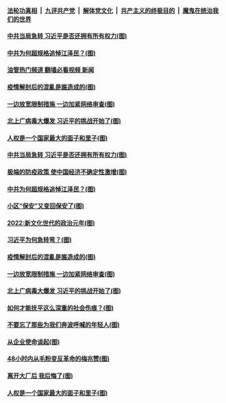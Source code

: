####  [法轮功真相](../../../../basic/blob/master/README.md?t=12150603) &nbsp;|&nbsp; [九评共产党](../../../../9ping.md/blob/master/README.md?t=12150603) &nbsp;|&nbsp; [解体党文化](../../../../jtdwh.md/blob/master/README.md?t=12150603)  &nbsp;|&nbsp; [共产主义的终极目的](../../../../gczydzjmd.md/blob/master/README.md?t=12150603) &nbsp;|&nbsp; [魔鬼在统治我们的世界](../../../../mgztzwmdsj.md/blob/master/README.md?t=12150603) 

#### [中共当局急转 习近平是否还拥有所有权力(图)](../pages/p4/1024115.md?t=12150603) 

#### [中共为何超规格追悼江泽民？(图)](../pages/p4/1024004.md?t=12150603) 

#### [油管热门频道 翻墙必看视频 新闻](http://129.146.143.75:81/youtube.html?12150603)

#### [疫情解封后的混亂是誰造成的(图)](../pages/p4/1024065.md?t=12150603) 

#### [一边放宽限制措施 一边加紧网络审查(图)](../pages/p4/1023978.md?t=12150603) 

#### [北上广病毒大爆发 习近平的挑战开始了(图)](../pages/p4/1023994.md?t=12150603) 

#### [人权是一个国家最大的面子和里子(图)](../pages/p4/1023912.md?t=12150603) 


#### [中共当局急转 习近平是否还拥有所有权力(图)](../pages/p4/1024115.md?t=12150603) 

#### [极端的防疫政策 使中国经济不确定性激增(图)](../pages/p4/1024085.md?t=12150603) 

#### [中共为何超规格追悼江泽民？(图)](../pages/p4/1024004.md?t=12150603) 

#### [小区“保安”又变回保安了(图)](../pages/p4/1024084.md?t=12150603) 

#### [2022:新文化世代的政治元年(图)](../pages/p4/1024083.md?t=12150603) 

#### [习近平为何急转弯？(图)](../pages/p4/1024082.md?t=12150603) 

#### [疫情解封后的混亂是誰造成的(图)](../pages/p4/1024065.md?t=12150603) 



#### [一边放宽限制措施 一边加紧网络审查(图)](../pages/p4/1023978.md?t=12150603) 

#### [北上广病毒大爆发 习近平的挑战开始了(图)](../pages/p4/1023994.md?t=12150603) 

#### [如何才能抚平这么深重的社会伤痕？(图)](../pages/p4/1023992.md?t=12150603) 

#### [不要忘了那些为我们奔波呼喊的年轻人(图)](../pages/p4/1023991.md?t=12150603) 

#### [从企业使命谈起(图)](../pages/p4/1023974.md?t=12150603) 



#### [48小时内从毛粉变反革命的梅兆赞(图)](../pages/p4/1023924.md?t=12150603) 

#### [离开大厂后 我后悔了(图)](../pages/p4/1023922.md?t=12150603) 

#### [人权是一个国家最大的面子和里子(图)](../pages/p4/1023912.md?t=12150603) 

<img src='http://gfw-breaker.win/goodnews/indexes/p4.md' width='0px' height='0px'/>
